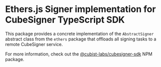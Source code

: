 # Ethers.js Signer implementation for CubeSigner TypeScript SDK

This package provides a concrete implementation of the `AbstractSigner` abstract class
from the `ethers` package that offloads all signing tasks to a remote CubeSigner service.

For more information, check out the
[@cubist-labs/cubesigner-sdk](https://www.npmjs.com/package/@cubist-labs/cubesigner-sdk)
NPM package.